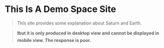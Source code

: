# This Is A Demo Space Site

> This site provides some explanation about Saturn and Earth.

>  **❗but it is only produced in desktop view and cannot be displayed in mobile view. The response is poor.**
